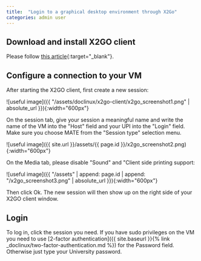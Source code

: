 ```yaml
---
title:  "Login to a graphical desktop environment through X2Go"
categories: admin user
---
```



## Download and install X2GO client

Please follow [this article](https://wiki.x2go.org/doku.php/doc:installation:x2goclient){:target="_blank"}.

## Configure a connection to your VM

After starting the X2GO client, first create a new session:

![useful image]({{ "/assets/doclinux/x2go-client/x2go_screenshot1.png" | absolute_url }}){:width="600px"}

On the session tab, give your session a meaningful name and write the name of the VM into the "Host" field and your UPI into the "Login" field. Make sure you choose MATE from the "Session type" selection menu.

![useful image]({{ site.url }}/assets/{{ page.id }}/x2go_screenshot2.png){:width="600px"}

On the Media tab, please disable "Sound" and "Client side printing support:

![useful image]({{ "/assets" | append: page.id | append: "/x2go_screenshot3.png" | absolute_url }}){:width="600px"}

Then click Ok. The new session will then show up on the right side of your X2GO client window.

## Login

To log in, click the session you need. If you have sudo privileges on the VM you need to use [2-factor authentication]({{ site.baseurl }}{% link _doclinux/two-factor-authentication.md %}) for the Password field. Otherwise just type your University password.
